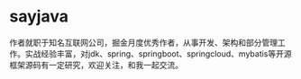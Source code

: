 # sayjava
作者就职于知名互联网公司，掘金月度优秀作者，从事开发、架构和部分管理工作。实战经验丰富，对jdk、spring、springboot、springcloud、mybatis等开源框架源码有一定研究，欢迎关注，和我一起交流。
